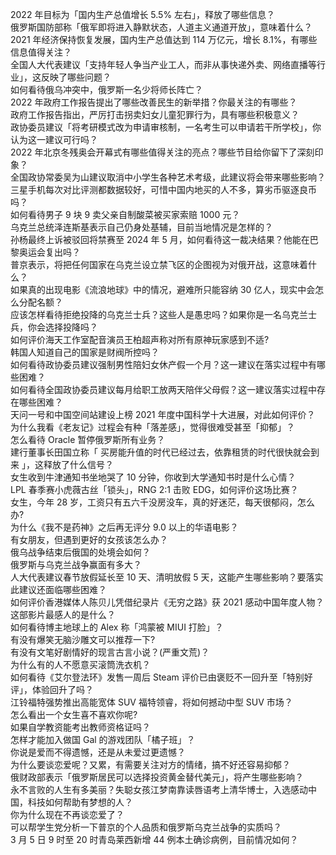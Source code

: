 2022 年目标为「国内生产总值增长 5.5% 左右」，释放了哪些信息？  
俄罗斯国防部称「俄军即将进入静默状态，人道主义通道开放」，意味着什么？  
2021 年经济保持恢复发展，国内生产总值达到 114 万亿元，增长 8.1%，有哪些信息值得关注？  
全国人大代表建议「支持年轻人争当产业工人，而非从事快递外卖、网络直播等行业」，这反映了哪些问题？  
如何看待俄乌冲突中，俄罗斯一名少将师长阵亡？  
2022 年政府工作报告提出了哪些改善民生的新举措？你最关注的有哪些？  
政府工作报告指出，严厉打击拐卖妇女儿童犯罪行为，具有哪些积极意义？  
政协委员建议「将考研模式改为申请审核制，一名考生可以申请若干所学校」，你认为这一建议可行吗？  
2022 年北京冬残奥会开幕式有哪些值得关注的亮点？哪些节目给你留下了深刻印象？  
全国政协常委吴为山建议取消中小学生各种艺术考级，此建议将会带来哪些影响？  
三星手机每次对比评测都数据较好，可惜中国内地买的人不多，算劣币驱逐良币吗？  
如何看待男子 9 块 9 卖父亲自制酸菜被买家索赔 1000 元？  
乌克兰总统泽连斯基表示自己仍身处基辅，目前当地情况是怎样的？  
孙杨最终上诉被驳回将禁赛至 2024 年 5 月，如何看待这一裁决结果？他能在巴黎奥运会复出吗？  
普京表示，将把任何国家在乌克兰设立禁飞区的企图视为对俄开战，这意味着什么？  
如果真的出现电影《流浪地球》中的情况，避难所只能容纳 30 亿人，现实中会怎么分配名额？  
应该怎样看待拒绝投降的乌克兰士兵？这些人是愚忠吗？如果你是一名乌克兰士兵，你会选择投降吗？  
如何评价海天工作室配音演员王柏超声称对所有原神玩家感到不适?  
韩国人知道自己的国家是财阀所控吗？  
如何看待政协委员建议强制男性陪妇女休产假一个月？这一建议在落实过程中有哪些困难？  
如何看待全国政协委员建议每月给职工放两天陪伴父母假？这一建议落实过程中存在哪些困难？  
天问一号和中国空间站建设上榜 2021 年度中国科学十大进展，对此如何评价？  
为什么我看《老友记》过程会有种「落差感」，觉得很难受甚至「抑郁」？  
怎么看待 Oracle 暂停俄罗斯所有业务？  
建行董事长田国立称「 买房能升值的时代已经过去，依靠租赁的时代很快就会到来 」，这释放了什么信号？  
女生收到牛津通知书坐地哭了 10 分钟，你收到大学通知书时是什么心情？  
LPL 春季赛小虎薇古丝「锁头」，RNG 2:1 击败 EDG，如何评价这场比赛？  
女生，今年 28 岁，工资只有五六千没房没车，真的好迷茫，每天很郁闷，怎么办?  
为什么《我不是药神》之后再无评分 9.0 以上的华语电影？  
有女朋友，但遇到更好的女孩该怎么办？  
俄乌战争结束后俄国的处境会如何？  
俄罗斯与乌克兰战争赢面有多大？  
人大代表建议春节放假延长至 10 天、清明放假 5 天，这能产生哪些影响？要落实此建议还面临哪些困难？  
如何评价香港媒体人陈贝儿凭借纪录片《无穷之路》获 2021 感动中国年度人物？这部影片最感人的是什么？  
如何看待博主地球上的 Alex 称「鸿蒙被 MIUI 打脸」？  
有没有爆笑无脑沙雕文可以推荐一下?  
有没有文笔好剧情好的现言古言小说？(严重文荒)？  
为什么有的人不愿意买滚筒洗衣机？  
如何看待《艾尔登法环》发售一周后 Steam 评价已由褒贬不一回升至「特别好评」，体验回升了吗？  
江铃福特强势推出高能宽体 SUV 福特领睿，将如何撼动中型 SUV 市场？  
怎么看出一个女生喜不喜欢你呢?  
如果自学教资能考出教师资格证吗？  
怎样才能加入做国 Gal 的游戏团队「橘子班」？  
你说是爱而不得遗憾，还是从未爱过更遗憾？  
为什么要谈恋爱呢？又累，有需要关注对方的情绪，搞不好还容易抑郁？  
俄财政部表示「俄罗斯居民可以选择投资黄金替代美元」，将产生哪些影响？  
永不言败的人生有多美丽？失聪女孩江梦南靠读唇语考上清华博士，入选感动中国，科技如何帮助有梦想的人？  
你为什么现在不再谈恋爱了？  
可以帮学生党分析一下普京的个人品质和俄罗斯乌克兰战争的实质吗？  
3 月 5 日 9 时至 20 时青岛莱西新增 44 例本土确诊病例，目前情况如何？  
